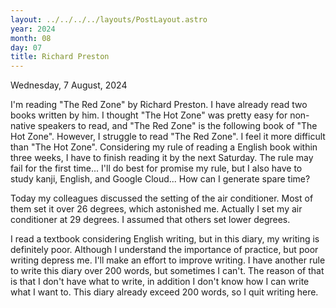 ```yaml
---
layout: ../../../../layouts/PostLayout.astro
year: 2024
month: 08
day: 07
title: Richard Preston
---
```


Wednesday, 7 August, 2024

I'm reading "The Red Zone" by Richard Preston. I have already read two books written by him. I thought "The Hot Zone" was pretty easy for non-native speakers to read, and "The Red Zone" is the following book of "The Hot Zone". However, I struggle to read "The Red Zone". I feel it more difficult than "The Hot Zone". Considering my rule of reading a English book within three weeks, I have to finish reading it by the next Saturday. The rule may fail for the first time... I'll do best for promise my rule, but I also have to study kanji, English, and Google Cloud... How can I generate spare time?

Today my colleagues discussed the setting of the air conditioner. Most of them set it over 26 degrees, which astonished me. Actually I set my air conditioner at 29 degrees. I assumed that others set lower degrees.

I read a textbook considering English writing, but in this diary, my writing is definitely poor. Although I understand the importance of practice, but poor writing depress me. I'll make an effort to improve writing. I have another rule to write this diary over 200 words, but sometimes I can't. The reason of that is that I don't have what to write, in addition I don't know how I can write what I want to. This diary already exceed 200 words, so I quit writing here.